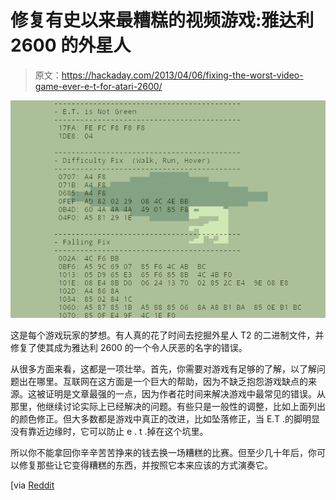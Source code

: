 # 修复有史以来最糟糕的视频游戏:雅达利 2600 的外星人

> 原文：<https://hackaday.com/2013/04/06/fixing-the-worst-video-game-ever-e-t-for-atari-2600/>

![fixing-et-for-atari-2600](img/fab43b3102a7459c77f6216ad308630e.png)

这是每个游戏玩家的梦想。有人真的花了时间去挖掘外星人 T2 的二进制文件，并修复了使其成为雅达利 2600 的一个令人厌恶的名字的错误。

从很多方面来看，这都是一项壮举。首先，你需要对游戏有足够的了解，以了解问题出在哪里。互联网在这方面是一个巨大的帮助，因为不缺乏抱怨游戏缺点的来源。这被证明是文章最强的一点，因为作者花时间来解决游戏中最常见的错误。从那里，他继续讨论实际上已经解决的问题。有些只是一般性的调整，比如上面列出的颜色修正。但大多数都是游戏中真正的改进，比如坠落修正，当 E.T .的脚明显没有靠近边缘时，它可以防止 e . t .掉在这个坑里。

所以你不能拿回你辛辛苦苦挣来的钱去换一场糟糕的比赛。但至少几十年后，你可以修复那些让它变得糟糕的东西，并按照它本来应该的方式演奏它。

[via [Reddit](http://www.reddit.com/r/programming/comments/1bp174/fixing_et_for_the_atari_2600/)